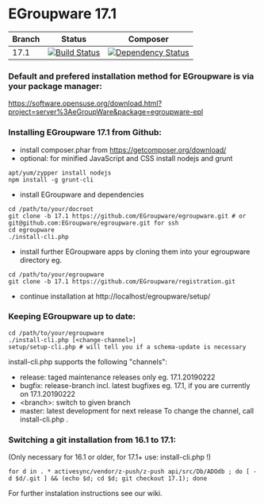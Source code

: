 # EGroupware 17.1
| Branch | Status | Composer |
| ------ | ------ | -------- |
| 17.1 | [![Build Status](https://travis-ci.org/EGroupware/egroupware.svg?branch=17.1)](https://travis-ci.org/EGroupware/egroupware) | [![Dependency Status](https://www.versioneye.com/user/projects/57527e0c7757a0003bd4aecb/badge.svg?style=flat)](https://www.versioneye.com/user/projects/57527deb7757a00041b3a25e) |
### Default and prefered installation method for EGroupware is via your package manager:

  https://software.opensuse.org/download.html?project=server%3AeGroupWare&package=egroupware-epl

### Installing EGroupware 17.1 from Github:
* install composer.phar from https://getcomposer.org/download/
* optional: for minified JavaScript and CSS install nodejs and grunt
```
apt/yum/zypper install nodejs
npm install -g grunt-cli
```
* install EGroupware and dependencies
```
cd /path/to/your/docroot
git clone -b 17.1 https://github.com/EGroupware/egroupware.git # or git@github.com:EGroupware/egroupware.git for ssh
cd egroupware
./install-cli.php
```
* install further EGroupware apps by cloning them into your egroupware directory eg.
```
cd /path/to/your/egroupware
git clone -b 17.1 https://github.com/EGroupware/registration.git
```
* continue installation at http://localhost/egroupware/setup/

### Keeping EGroupware up to date:
```
cd /path/to/your/egroupware
./install-cli.php [<change-channel>]
setup/setup-cli.php # will tell you if a schema-update is necessary
```
install-cli.php supports the following "channels":
- release: taged maintenance releases only eg. 17.1.20190222
- bugfix:  release-branch incl. latest bugfixes eg. 17.1, if you are currently on 17.1.20190222
- \<branch\>: switch to given branch 
- master:  latest development for next release
To change the channel, call install-cli.php <channel-to-update-to>.

### Switching a git installation from 16.1 to 17.1:
(Only necessary for 16.1 or older, for 17.1+ use: install-cli.php <new-channel>!)
```
for d in . * activesync/vendor/z-push/z-push api/src/Db/ADOdb ; do [ -d $d/.git ] && (echo $d; cd $d; git checkout 17.1); done
```

For further instalation instructions see our wiki.
